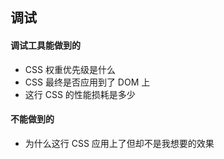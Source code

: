 ##  调试
#### 调试工具能做到的
<ul>
<li class="pros">CSS 权重优先级是什么</li>
<li class="pros">CSS 最终是否应用到了 DOM 上</li>
<li class="pros">这行 CSS 的性能损耗是多少</li>
</ul>

#### 不能做到的
<ul>
<li class="cons">为什么这行 CSS 应用上了但却不是我想要的效果</li>
</ul>
